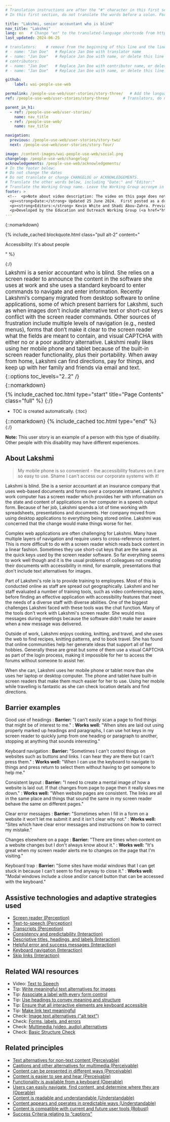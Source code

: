 ```yaml
---
# Translation instructions are after the "#" character in this first section. They are comments that do not show up in the web page. You do not need to translate the instructions after #.
# In this first section, do not translate the words before a colon. For example, do not translate "title:". Do translate the text after "title:".

title: "Lakshmi, senior accountant who is blind"
nav_title: "Lakshmi"
lang: en   # Change "en" to the translated-language shortcode from https://www.iana.org/assignments/language-subtag-registry/language-subtag-registry
last_updated: 2024-06-25

# translators:    # remove from the beginning of this line and the lines below: "# " (the hash sign and the space)
# - name: "Jan Doe"   # Replace Jan Doe with translator name
# - name: "Jan Doe"   # Replace Jan Doe with name, or delete this line if not multiple translators
# contributors:
# - name: "Jan Doe"   # Replace Jan Doe with contributor name, or delete this line if none
# - name: "Jan Doe"   # Replace Jan Doe with name, or delete this line if not multiple contributors

github:
    label: wai-people-use-web

permalink: /people-use-web/user-stories/story-three/   # Add the language shortcode to the end, with no slash at end, for example: /people-use-web/user-stories/story-three/fr
ref: /people-use-web/user-stories/story-three/      # Translators, do not change this

parent_in_h1:
  - ref: /people-use-web/user-stories/
    name: nav_title
  - ref: /people-use-web/
    name: nav_title

navigation:
  previous: /people-use-web/user-stories/story-two/
  next: /people-use-web/user-stories/story-four/

image: /content-images/wai-people-use-web/social.png
changelog: /people-use-web/changelog/
acknowledgements: /people-use-web/acknowledgements/
# In the footer below:
# Do not change the dates
# Do not translate or change CHANGELOG or ACKNOWLEDGEMENTS.
# Translate the other words below, including "Date:" and "Editor:"
# Translate the Working Group name. Leave the Working Group acronym in English.
footer: >
 <!--  <p>Note about video description: The video on this page does not include synchronized audio description because the visuals only illustrate the audio and do not provide additional information. In this case, audio description would be more distracting than useful to most people, including people who cannot see the visuals. Description of visual information is available in the Text Transcript with Description of Visuals (“descriptive transcript”).</p> -->
  <p><strong>Date:</strong> Updated 25 June 2024.  First posted as a draft in 1999.<!-- CHANGELOG.--></p>
  <p><strong>Editors:</strong> Kevin White and Shadi Abou-Zahra. Previous editors: Judy Brewer and Norah Sinclair. Contributors: Brent Bakken, Jade Matos Carew, Jayne Schurick, Michele Williams, and others in ACKNOWLEDGEMENTS.</p>
  <p>Developed by the Education and Outreach Working Group (<a href="http://www.w3.org/WAI/EO/">EOWG</a>) with support from the <a href="https://www.w3.org/WAI/about/projects/wai-guide/">WAI-Guide Project</a> and <a href="https://www.w3.org/WAI/WAI-AGE/">WAI-AGE Project</a> co-funded by the European Commission (EC).</p>
---
```


{::nomarkdown}

<style>
  #introduction p {
    font-size:120%;
    margin: 0.5em 0 0 0;
  }
  #introduction .box-i {
  }
  #introduction nav {
    border: 0;
    margin-top: 0;
  }
  #introduction nav header {
    padding: 8px 16px;
  }
  #introduction .video-card {
    margin: 1em;
    float: none !important;
    max-width: inherit !important;
    min-width: 45% !important;
  }
  #introduction .video-card p {
    font-size: 90%;
    margin: 0;
  }
  #introduction .video-card p:first-child {
    height: 190px;
  }
  #introduction img.video {
    border-radius: 5px;
    width: 300px;
    max-width: 300px;
  }
  #introduction .video-card .play-button {
    position: relative;
    top: -55px;
    left: -185px;
    width: 60px;
    height: 60px;
  }
  @media all and (min-width: 576px) {
    #introduction .box-i {
      display: flex;
      flex: 0 1;
    }
    #introduction .video-card .play-button {
      position: relative;
      top: -120px;
      left: 120px;
      width: 60px;
      height: 60px;
    }
  }
</style>

{% include_cached blockquote.html class="pull alt-2" content="<p>Accessibility: It's about people</p>" %}

<aside id="introduction" class="box"><div class="box-i">
  <div>
{:/}

Lakshmi is a senior accountant who is blind. She relies on a screen reader to announce the content in the software she uses at work and she uses a standard keyboard to enter commands to navigate and enter information. Recently Lakshmi’s company migrated from desktop software to online applications, some of which present barriers for Lakshmi, such as when images don’t include alternative text or short-cut keys conflict with the screen reader commands. Other sources of frustration include multiple levels of navigation (e.g., nested menus), forms that don’t make it clear to the screen reader what the fields are meant to contain, and visual CAPTCHA with either no or a poor auditory alternative. Lakshmi really likes using her mobile phone and tablet because of the built-in screen reader functionality, plus their portability. When away from home, Lakshmi can find directions, pay for things, and keep up with her family and friends via email and text.

{::options toc_levels="2..2" /}

{::nomarkdown}
  </div>
  
</div>

{% include_cached toc.html type="start" title="Page Contents" class="full" %}
{:/}

-   TOC is created automatically.
{:toc}

{::nomarkdown}
{% include_cached toc.html type="end" %}
    
</aside>
{:/}

**Note:** This user story is an example of a person with this type of disability. Other people with this disability may have different experiences.

## About Lakshmi

> My mobile phone is so convenient - the accessibility features on it are so easy to use. Shame I can't access our corporate systems with it!

Lakshmi is blind. She is a senior accountant at an insurance company that uses web-based documents and forms over a corporate intranet. Lakshmi's work computer has a screen reader which provides her with information on the state and content of applications on her computer in a speech output form. Because of her job, Lakshmi spends a lot of time working with spreadsheets, presentations and documents. Her company moved from using desktop applications to everything being stored online. Lakshmi was concerned that the change would make things worse for her.

Complex web applications are often challenging for Lakshmi. Many have multiple layers of navigation and require users to cross-reference content. This is more difficult to do with a screen reader which reads back content in a linear fashion. Sometimes they use short-cut keys that are the same as the quick keys used by the screen reader software. So far everything seems to work well though and it is the usual problems of colleagues not creating their documents with accessibility in mind, for example, presentations that don't include text alternatives for images.

Part of Lakshmi's role is to provide training to employees. Most of this is conducted online as staff are spread out geographically. Lakshmi and her staff evaluated a number of training tools, such as video conferencing apps, before finding an effective application with accessibility features that meet the needs of a diverse staff with diverse abilities. One of the biggest challenges Lakshmi faced with these tools was the chat function. Many of the tools don't work with Lakshmi's screen reader. She would miss messages during meetings because the software didn't make her aware when a new message was delivered.

Outside of work, Lakshmi enjoys cooking, knitting, and travel, and she uses the web to find recipes, knitting patterns, and to book travel. She has found that online communities help her generate ideas that support all of her hobbies. Generally these are great but some of them use a visual CAPTCHA as part of the login process, making it impossible for her to access the forums without someone to assist her.

When she can, Lakshmi uses her mobile phone or tablet more than she uses her laptop or desktop computer. The phone and tablet have built-in screen readers that make them much easier for her to use. Using her mobile while travelling is fantastic as she can check location details and find directions.

## Barrier examples

Good use of headings
: **Barrier:** "I can't easily scan a page to find things that might be of interest to me."
: **Works well:** "When sites are laid out using properly marked up headings and paragraphs, I can use hot keys in my screen reader to quickly jump from one heading or paragraph to another, stopping at anything that sounds interesting."

Keyboard navigation
: **Barrier:** "Sometimes I can't control things on websites such as buttons and links. I can hear they are there but I can't press them."
: **Works well:** "When I can use the keyboard to navigate to things and press return to select them without having to get someone to help me."

Consistent layout
: **Barrier:** "I need to create a mental image of how a website is laid out. If that changes from page to page then it really slows me down."
: **Works well:** "When website pages are consistent. The links are all in the same place and things that sound the same in my screen reader behave the same on different pages."

Clear error messages
: **Barrier:** "Sometimes when I fill in a form on a website it won't let me submit it and it isn't clear why not."
: **Works well:** "Sites which have clear error messages and instructions on how to correct my mistake."

Changes elsewhere on a page
: **Barrier:** "There are times when content on a website changes but I don't always know about it."
: **Works well:** "It's great when my screen reader alerts me to changes on the page that I'm visiting."

Keyboard trap
: **Barrier:** "Some sites have modal windows that I can get stuck in because I can't seem to find anyway to close it."
: **Works well:** "Modal windows include a close and/or cancel button that can be accessed with the keyboard." 

## Assistive technologies and adaptive strategies used

* [Screen reader (Perception)](/people-use-web/tools-techniques/perception/#sr)
* [Text-to-speech (Perception)](/people-use-web/tools-techniques/perception/#tts)
* [Transcripts (Perception)](/people-use-web/tools-techniques/perception/#transcripts)
* [Consistency and predictability (Interaction)](/people-use-web/tools-techniques/navigation/#consistency)
* [Descriptive titles, headings, and labels (Interaction)](/people-use-web/tools-techniques/navigation/#labels)
* [Helpful error and success messages (Interaction)](/people-use-web/tools-techniques/navigation/#messages)
* [Keyboard navigation (Interaction)](/people-use-web/tools-techniques/navigation/#keyboard)
* [Skip links (Interaction)](/people-use-web/tools-techniques/navigation/#skip)

## Related WAI resources

* Video: [Text to Speech](https://www.w3.org/WAI/perspective-videos/speech/)
* Tip: [Write meaningful text alternatives for images](https://www.w3.org/WAI/tips/writing/#write-meaningful-text-alternatives-for-images)
* Tip: [Associate a label with every form control](https://www.w3.org/WAI/tips/developing/#associate-a-label-with-every-form-control)
* Tip: [Use headings to convey meaning and structure](https://www.w3.org/WAI/tips/writing/#use-headings-to-convey-meaning-and-structure)
* Tip: [Ensure that all interactive elements are keyboard accessible](https://www.w3.org/WAI/tips/developing/#ensure-that-all-interactive-elements-are-keyboard-accessible)
* Tip: [Make link text meaningful](https://www.w3.org/WAI/tips/writing/#make-link-text-meaningful)
* Check: [Image text alternatives ("alt text")](https://www.w3.org/WAI/test-evaluate/preliminary/#images)
* Check: [Forms, labels, and errors](https://www.w3.org/WAI/test-evaluate/preliminary/#forms)
* Check: [Multimedia (video, audio) alternatives](https://www.w3.org/WAI/test-evaluate/preliminary/#media)
* Check: [Basic Structure Check](https://www.w3.org/WAI/test-evaluate/preliminary/#structure)

## Related principles

* [Text alternatives for non-text content (Perceivable)](https://www.w3.org/WAI/fundamentals/accessibility-principles/#alternatives)
* [Captions and other alternatives for multimedia (Perceivable)](https://www.w3.org/WAI/fundamentals/accessibility-principles/#captions)
* [Content can be presented in different ways (Perceivable)](https://www.w3.org/WAI/fundamentals/accessibility-principles/#adaptable)
* [Content is easier to see and hear (Perceivable)](https://www.w3.org/WAI/fundamentals/accessibility-principles/#distinguishable)
* [Functionality is available from a keyboard (Operable)](https://www.w3.org/WAI/fundamentals/accessibility-principles/#keyboard)
* [Users can easily navigate, find content, and determine where they are (Operable)](https://www.w3.org/WAI/fundamentals/accessibility-principles/#navigable)
* [Content is readable and understandable (Understandable)](https://www.w3.org/WAI/fundamentals/accessibility-principles/#readable)
* [Content appears and operates in predictable ways (Understandable)](https://www.w3.org/WAI/fundamentals/accessibility-principles/#predictable)
* [Content is compatible with current and future user tools (Robust)](https://www.w3.org/WAI/fundamentals/accessibility-principles/#compatible)
* [Success Criteria relating to “captions”](https://www.w3.org/WAI/WCAG21/quickref/?tags=captions)
